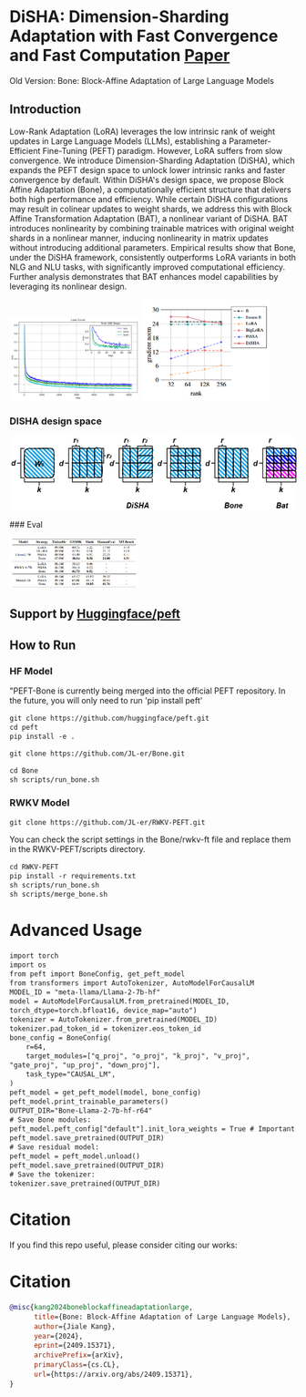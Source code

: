 # DiSHA: Dimension-Sharding Adaptation with Fast Convergence and Fast Computation [Paper](https://arxiv.org/pdf/2409.15371)
Old Version: Bone: Block-Affine Adaptation of Large Language Models
## Introduction
Low-Rank Adaptation (LoRA) leverages the low intrinsic rank of weight updates in Large Language Models (LLMs), establishing a Parameter-Efficient Fine-Tuning (PEFT) paradigm. However, LoRA suffers from slow convergence. We introduce Dimension-Sharding Adaptation (DiSHA), which expands the PEFT design space to unlock lower intrinsic ranks and faster convergence by default. Within DiSHA's design space, we propose Block Affine Adaptation (Bone), a computationally efficient structure that delivers both high performance and efficiency. While certain DiSHA configurations may result in colinear updates to weight shards, we address this with Block Affine Transformation Adaptation (BAT), a nonlinear variant of DiSHA. BAT introduces nonlinearity by combining trainable matrices with original weight shards in a nonlinear manner, inducing nonlinearity in matrix updates without introducing additional parameters. Empirical results show that Bone, under the DiSHA framework, consistently outperforms LoRA variants in both NLG and NLU tasks, with significantly improved computational efficiency. Further analysis demonstrates that BAT enhances model capabilities by leveraging its nonlinear design.
<p float="left">
  <img src="./assets/llama2-7b.png" width="45%" />
  <img src="./assets/grad.png" width="45%"  /> 
</p>

### DISHA design space
<p>
  <img src="./assets/design.png"/>
</p>
### Eval
<p>
  <img src="./assets/image.png" width="45%"/>
</p>

## Support by [Huggingface/peft](https://github.com/huggingface/peft.git)

## How to Run
### HF Model
"PEFT-Bone is currently being merged into the official PEFT repository. In the future, you will only need to run 'pip install peft'
```
git clone https://github.com/huggingface/peft.git
cd peft
pip install -e .
```
```
git clone https://github.com/JL-er/Bone.git
```
```
cd Bone
sh scripts/run_bone.sh
```
### RWKV Model
```
git clone https://github.com/JL-er/RWKV-PEFT.git
```
You can check the script settings in the Bone/rwkv-ft file and replace them in the RWKV-PEFT/scripts directory.
```
cd RWKV-PEFT
pip install -r requirements.txt
sh scripts/run_bone.sh
sh scripts/merge_bone.sh
```
# Advanced Usage
```
import torch
import os
from peft import BoneConfig, get_peft_model
from transformers import AutoTokenizer, AutoModelForCausalLM
MODEL_ID = "meta-llama/Llama-2-7b-hf"
model = AutoModelForCausalLM.from_pretrained(MODEL_ID, torch_dtype=torch.bfloat16, device_map="auto")
tokenizer = AutoTokenizer.from_pretrained(MODEL_ID)
tokenizer.pad_token_id = tokenizer.eos_token_id
bone_config = BoneConfig(
    r=64,
    target_modules=["q_proj", "o_proj", "k_proj", "v_proj", "gate_proj", "up_proj", "down_proj"],
    task_type="CAUSAL_LM",
)
peft_model = get_peft_model(model, bone_config)
peft_model.print_trainable_parameters()
OUTPUT_DIR="Bone-Llama-2-7b-hf-r64"
# Save Bone modules:
peft_model.peft_config["default"].init_lora_weights = True # Important
peft_model.save_pretrained(OUTPUT_DIR)
# Save residual model:
peft_model = peft_model.unload()
peft_model.save_pretrained(OUTPUT_DIR)
# Save the tokenizer:
tokenizer.save_pretrained(OUTPUT_DIR)
```

# Citation
If you find this repo useful, please consider citing our works:
# Citation
```bib
@misc{kang2024boneblockaffineadaptationlarge,
      title={Bone: Block-Affine Adaptation of Large Language Models}, 
      author={Jiale Kang},
      year={2024},
      eprint={2409.15371},
      archivePrefix={arXiv},
      primaryClass={cs.CL},
      url={https://arxiv.org/abs/2409.15371}, 
}
